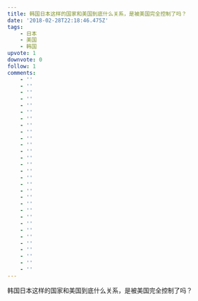```yaml
---
title: 韩国日本这样的国家和美国到底什么关系，是被美国完全控制了吗？
date: '2018-02-28T22:18:46.475Z'
tags:
    - 日本
    - 美国
    - 韩国
upvote: 1
downvote: 0
follow: 1
comments:
    - ''
    - ''
    - ''
    - ''
    - ''
    - ''
    - ''
    - ''
    - ''
    - ''
    - ''
    - ''
    - ''
    - ''
    - ''
    - ''
    - ''
    - ''
    - ''
    - ''
    - ''
    - ''
    - ''
    - ''
    - ''
    - ''
    - ''
    - ''
    - ''
    - ''
---
```


韩国日本这样的国家和美国到底什么关系，是被美国完全控制了吗？
